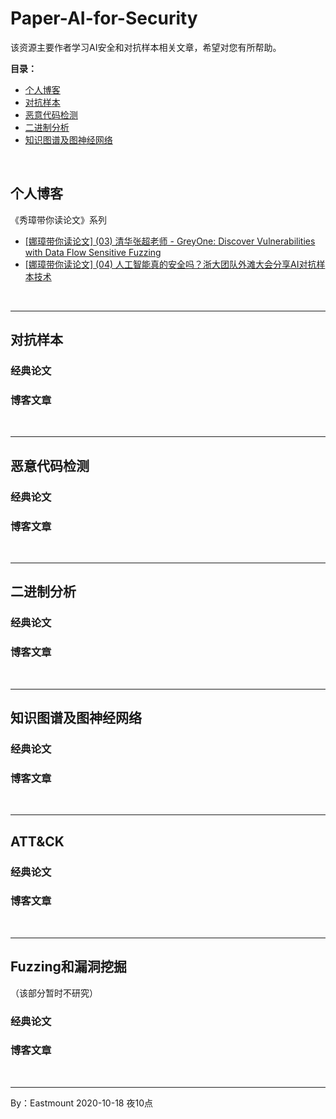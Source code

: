 # Paper-AI-for-Security
该资源主要作者学习AI安全和对抗样本相关文章，希望对您有所帮助。

**目录：**
- [个人博客](#个人博客) <br />
- [对抗样本](#对抗样本) <br />
- [恶意代码检测](#恶意代码检测) <br />
- [二进制分析](#二进制分析) <br />
- [知识图谱及图神经网络](知识图谱及图神经网络) <br />

<br />


## 个人博客

《秀璋带你读论文》系列
- [[娜璋带你读论文] (03) 清华张超老师 - GreyOne: Discover Vulnerabilities with Data Flow Sensitive Fuzzing](https://blog.csdn.net/Eastmount/article/details/107825286)
- [[娜璋带你读论文] (04) 人工智能真的安全吗？浙大团队外滩大会分享AI对抗样本技术](https://blog.csdn.net/Eastmount/article/details/108890639)


<br />

---

## 对抗样本

### 经典论文

### 博客文章


<br />

---

## 恶意代码检测

### 经典论文

### 博客文章

<br />

---

## 二进制分析


### 经典论文

### 博客文章

<br />

---


## 知识图谱及图神经网络


### 经典论文

### 博客文章

<br />

---

## ATT&CK


### 经典论文

### 博客文章

<br />

---

## Fuzzing和漏洞挖掘
（该部分暂时不研究）

### 经典论文

### 博客文章


<br />

---

By：Eastmount 2020-10-18 夜10点

